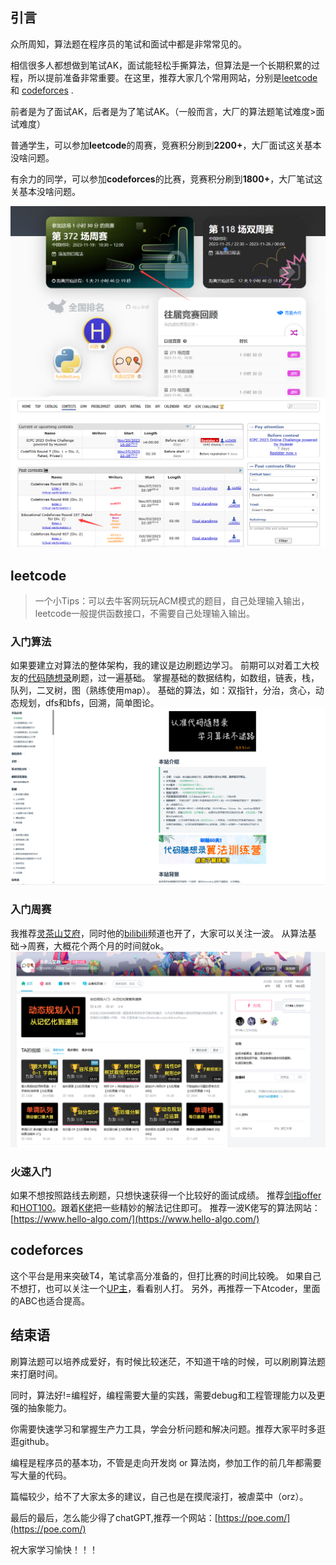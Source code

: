 ## 引言
众所周知，算法题在程序员的笔试和面试中都是非常常见的。

相信很多人都想做到笔试AK，面试能轻松手撕算法，但算法是一个长期积累的过程，所以提前准备非常重要。在这里，推荐大家几个常用网站，分别是[leetcode](https://leetcode.cn/contest/) 和 [codeforces](https://codeforces.com/contests) .

前者是为了面试AK，后者是为了笔试AK。（一般而言，大厂的算法题笔试难度>面试难度）

普通学生，可以参加**leetcode**的周赛，竞赛积分刷到**2200+**，大厂面试这关基本没啥问题。

有余力的同学，可以参加**codeforces**的比赛，竞赛积分刷到**1800+**，大厂笔试这关基本没啥问题。

![image.png](assets/leetcode_contest.png)
![image.png](assets/codeforces_contest.png)
## leetcode
> 一个小Tips：可以去牛客网玩玩ACM模式的题目，自己处理输入输出，leetcode一般提供函数接口，不需要自己处理输入输出。

### 入门算法
如果要建立对算法的整体架构，我的建议是边刷题边学习。
前期可以对着工大校友的[代码随想录](https://programmercarl.com/)刷题，过一遍基础。
掌握基础的数据结构，如数组，链表，栈，队列，二叉树，图（熟练使用map）。
基础的算法，如：双指针，分治，贪心，动态规划，dfs和bfs，回溯，简单图论。
![image.png](assets/carl.png)
### 入门周赛
我推荐[灵茶山艾府](https://leetcode.cn/circle/discuss/WR1MJP/)，同时他的[bilibili](https://space.bilibili.com/206214?spm_id_from=333.337.0.0)频道也开了，大家可以关注一波。
从算法基础->周赛，大概花个两个月的时间就ok。
![image.png](assets/0x3f_bilibili.png)

### 火速入门
如果不想按照路线去刷题，只想快速获得一个比较好的面试成绩。
推荐[剑指offer](https://leetcode.cn/study-plan/lcof/)和[HOT100](https://leetcode.cn/problem-list/2cktkvj/)。跟着[K佬](https://leetcode.cn/u/jyd/)把一些精妙的解法记住即可。
推荐一波K佬写的算法网站：[https://www.hello-algo.com/](https://www.hello-algo.com/)
## codeforces
这个平台是用来突破T4，笔试拿高分准备的，但打比赛的时间比较晚。
如果自己不想打，也可以关注一个[UP主](https://space.bilibili.com/2073420539/?spm_id_from=333.999.0.0)，看看别人打。
另外，再推荐一下Atcoder，里面的ABC也适合提高。

## 结束语
刷算法题可以培养成爱好，有时候比较迷茫，不知道干啥的时候，可以刷刷算法题来打磨时间。

同时，算法好!=编程好，编程需要大量的实践，需要debug和工程管理能力以及更强的抽象能力。

你需要快速学习和掌握生产力工具，学会分析问题和解决问题。推荐大家平时多逛逛github。

编程是程序员的基本功，不管是走向开发岗 or 算法岗，参加工作的前几年都需要写大量的代码。

篇幅较少，给不了大家太多的建议，自己也是在摸爬滚打，被虐菜中（orz）。

最后的最后，怎么能少得了chatGPT,推荐一个网站：[https://poe.com/](https://poe.com/)

祝大家学习愉快！！！




